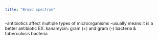```yaml
---
title: "Broad spectrum"
---
```

-antibiotics affect multiple types of microorganisms
-usually means it is a better antibiotic
EX. kanamycin: gram (+) and gram (-) bacteria &amp; tuberculosis bacteria

